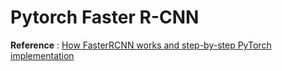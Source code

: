 # Pytorch Faster R-CNN

**Reference** : [How FasterRCNN works and step-by-step PyTorch implementation](https://youtu.be/4yOcsWg-7g8)
